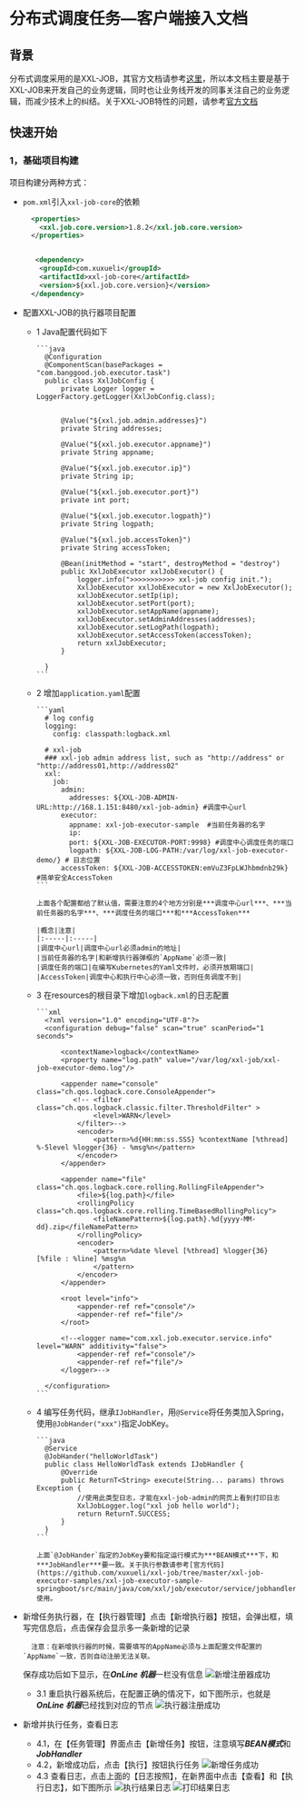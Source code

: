 # 分布式调度任务—客户端接入文档

## 背景
分布式调度采用的是XXL-JOB，其官方文档请参考[这里](http://www.xuxueli.com/xxl-job/#/)，所以本文档主要是基于XXL-JOB来开发自己的业务逻辑，同时也让业务线开发的同事关注自己的业务逻辑，而减少技术上的纠结。关于XXL-JOB特性的问题，请参考[官方文档](http://www.xuxueli.com/xxl-job/#/?id=_11-%e6%a6%82%e8%bf%b0)

## 快速开始

### 1，基础项目构建
项目构建分两种方式：
- `pom.xml`引入`xxl-job-core`的依赖
  
    ```xml
      <properties>
        <xxl.job.core.version>1.8.2</xxl.job.core.version>
      </properties>
    
  
       <dependency>
        <groupId>com.xuxueli</groupId>
        <artifactId>xxl-job-core</artifactId>
        <version>${xxl.job.core.version}</version>
      </dependency>
  ```
- 配置XXL-JOB的执行器项目配置
  - 1 Java配置代码如下
        
        ```java
          @Configuration
          @ComponentScan(basePackages = "com.banggood.job.executor.task")
          public class XxlJobConfig {
              private Logger logger = LoggerFactory.getLogger(XxlJobConfig.class);
          
          
              @Value("${xxl.job.admin.addresses}")
              private String addresses;
          
              @Value("${xxl.job.executor.appname}")
              private String appname;
          
              @Value("${xxl.job.executor.ip}")
              private String ip;
          
              @Value("${xxl.job.executor.port}")
              private int port;
          
              @Value("${xxl.job.executor.logpath}")
              private String logpath;
          
              @Value("${xxl.job.accessToken}")
              private String accessToken;
          
              @Bean(initMethod = "start", destroyMethod = "destroy")
              public XxlJobExecutor xxlJobExecutor() {
                  logger.info(">>>>>>>>>>> xxl-job config init.");
                  XxlJobExecutor xxlJobExecutor = new XxlJobExecutor();
                  xxlJobExecutor.setIp(ip);
                  xxlJobExecutor.setPort(port);
                  xxlJobExecutor.setAppName(appname);
                  xxlJobExecutor.setAdminAddresses(addresses);
                  xxlJobExecutor.setLogPath(logpath);
                  xxlJobExecutor.setAccessToken(accessToken);
                  return xxlJobExecutor;
              }
          
          }
        ```
        
  - 2 增加`application.yaml`配置
        
        ```yaml
          # log config
          logging:
            config: classpath:logback.xml
          
          # xxl-job
          ### xxl-job admin address list, such as "http://address" or "http://address01,http://address02"
          xxl:
            job:
              admin:
                addresses: ${XXL-JOB-ADMIN-URL:http://168.1.151:8480/xxl-job-admin} #调度中心url
              executor:
                appname: xxl-job-executor-sample  #当前任务器的名字
                ip:
                port: ${XXL-JOB-EXECUTOR-PORT:9998} #调度中心调度任务的端口
                logpath: ${XXL-JOB-LOG-PATH:/var/log/xxl-job-executor-demo/} # 日志位置
              accessToken: ${XXL-JOB-ACCESSTOKEN:emVuZ3FpLWJhbmdnb29k} #简单安全AccessToken
        ```
        
        上面各个配置都给了默认值，需要注意的4个地方分别是***调度中心url***、***当前任务器的名字***、***调度任务的端口***和***AccessToken***
        
        |概念|注意|
        |:-----|:-----|
        |调度中心url|调度中心url必须admin的地址|
        |当前任务器的名字|和新增执行器弹框的`AppName`必须一致|
        |调度任务的端口|在编写Kubernetes的Yaml文件时，必须开放期端口|
        |AccessToken|调度中心和执行中心必须一致，否则任务调度不到|
        
  - 3 在resources的根目录下增加`logback.xml`的日志配置
        
        ```xml
          <?xml version="1.0" encoding="UTF-8"?>
          <configuration debug="false" scan="true" scanPeriod="1 seconds">
          
              <contextName>logback</contextName>
              <property name="log.path" value="/var/log/xxl-job/xxl-job-executor-demo.log"/>
          
              <appender name="console" class="ch.qos.logback.core.ConsoleAppender">
                 <!-- <filter class="ch.qos.logback.classic.filter.ThresholdFilter" >
                      <level>WARN</level>
                  </filter>-->
                  <encoder>
                      <pattern>%d{HH:mm:ss.SSS} %contextName [%thread] %-5level %logger{36} - %msg%n</pattern>
                  </encoder>
              </appender>
          
              <appender name="file" class="ch.qos.logback.core.rolling.RollingFileAppender">
                  <file>${log.path}</file>
                  <rollingPolicy class="ch.qos.logback.core.rolling.TimeBasedRollingPolicy">
                      <fileNamePattern>${log.path}.%d{yyyy-MM-dd}.zip</fileNamePattern>
                  </rollingPolicy>
                  <encoder>
                      <pattern>%date %level [%thread] %logger{36} [%file : %line] %msg%n
                      </pattern>
                  </encoder>
              </appender>
          
              <root level="info">
                  <appender-ref ref="console"/>
                  <appender-ref ref="file"/>
              </root>
          
              <!--<logger name="com.xxl.job.executor.service.info" level="WARN" additivity="false">
                  <appender-ref ref="console"/>
                  <appender-ref ref="file"/>
              </logger>-->
          
          </configuration>
        ```
        
  - 4 编写任务代码，继承`IJobHandler`，用`@Service`将任务类加入Spring，使用`@JobHander("xxx")`指定JobKey。
        
        ```java
          @Service
          @JobHander("helloWorldTask")
          public class HelloWorldTask extends IJobHandler {
              @Override
              public ReturnT<String> execute(String... params) throws Exception {
                  //使用此类型日志，才能在xxl-job-admin的网页上看到打印日志
                  XxlJobLogger.log("xxl job hello world");
                  return ReturnT.SUCCESS;
              }
          }
        ```
        
        上面`@JobHander`指定的JobKey要和指定运行模式为***BEAN模式***下，和***JobHandler***要一致。关于执行参数请参考[官方代码](https://github.com/xuxueli/xxl-job/tree/master/xxl-job-executor-samples/xxl-job-executor-sample-springboot/src/main/java/com/xxl/job/executor/service/jobhandler)使用。
        
        
- 新增任务执行器，在【执行器管理】点击【新增执行器】按钮，会弹出框，填写完信息后，点击保存会显示多一条新增的记录
    
        注意：在新增执行器的时候，需要填写的AppName必须与上面配置文件配置的`AppName`一致，否则自动注册无法关联。
    
    保存成功后如下显示，在***OnLine 机器***一栏没有信息
    ![新增注册器成功](res/task-no-machine.png)
    
    - 3.1 重启执行器系统后，在配置正确的情况下，如下图所示，也就是***OnLine 机器***已经找到对应的节点
        ![执行器注册成功](res/task-machine.png)
        
- 新增并执行任务，查看日志
    - 4.1，在【任务管理】界面点击【新增任务】按钮，注意填写***BEAN模式***和***JobHandler***
    - 4.2，新增成功后，点击【执行】按钮执行任务
    ![新增任务成功](res/add-task-success.png)
    - 4.3 查看日志，点击上面的【日志按照】，在新界面中点击【查看】和【执行日志】，如下图所示
    ![执行结果日志](res/logs.png)
    ![打印结果日志](res/full-logs.png)